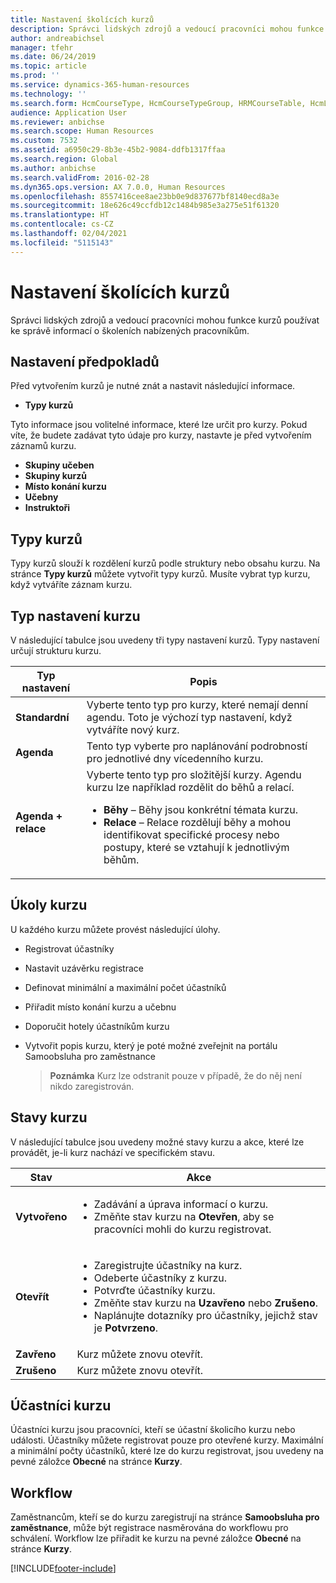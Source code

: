 ```yaml
---
title: Nastavení školících kurzů
description: Správci lidských zdrojů a vedoucí pracovníci mohou funkce kurzů používat ke správě informací o školeních nabízených pracovníkům.
author: andreabichsel
manager: tfehr
ms.date: 06/24/2019
ms.topic: article
ms.prod: ''
ms.service: dynamics-365-human-resources
ms.technology: ''
ms.search.form: HcmCourseType, HcmCourseTypeGroup, HRMCourseTable, HcmLearningWorkspace
audience: Application User
ms.reviewer: anbichse
ms.search.scope: Human Resources
ms.custom: 7532
ms.assetid: a6950c29-8b3e-45b2-9084-ddfb1317ffaa
ms.search.region: Global
ms.author: anbichse
ms.search.validFrom: 2016-02-28
ms.dyn365.ops.version: AX 7.0.0, Human Resources
ms.openlocfilehash: 8557416cee8ae23bb0e9d837677bf8140ecd8a3e
ms.sourcegitcommit: 18e626c49ccfdb12c1484b985e3a275e51f61320
ms.translationtype: HT
ms.contentlocale: cs-CZ
ms.lasthandoff: 02/04/2021
ms.locfileid: "5115143"
---
```

# <a name="set-up-training-courses"></a>Nastavení školících kurzů

Správci lidských zdrojů a vedoucí pracovníci mohou funkce kurzů používat ke správě informací o školeních nabízených pracovníkům.

 <a name="set-up-prerequisites"></a> Nastavení předpokladů
---------------------

Před vytvořením kurzů je nutné znát a nastavit následující informace.
-   **Typy kurzů**

Tyto informace jsou volitelné informace, které lze určit pro kurzy. Pokud víte, že budete zadávat tyto údaje pro kurzy, nastavte je před vytvořením záznamů kurzu.
-   **Skupiny učeben**
-   **Skupiny kurzů**
-   **Místo konání kurzu**
-   **Učebny**
-   **Instruktoři**

## <a name="course-types"></a>Typy kurzů
Typy kurzů slouží k rozdělení kurzů podle struktury nebo obsahu kurzu. Na stránce **Typy kurzů** můžete vytvořit typy kurzů. Musíte vybrat typ kurzu, když vytváříte záznam kurzu.

## <a name="course-setup-type"></a>Typ nastavení kurzu
V následující tabulce jsou uvedeny tři typy nastavení kurzů. Typy nastavení určují strukturu kurzu.

<table>
<thead>
<tr class="header">
<th>Typ nastavení</th>
<th>Popis</th>
</tr>
</thead>
<tbody>
<tr class="odd">
<td><strong>Standardní</strong></td>
<td>Vyberte tento typ pro kurzy, které nemají denní agendu. Toto je výchozí typ nastavení, když vytváříte nový kurz.</td>
</tr>
<tr class="even">
<td><strong>Agenda</strong></td>
<td>Tento typ vyberte pro naplánování podrobností pro jednotlivé dny vícedenního kurzu.</td>
</tr>
<tr class="odd">
<td><strong>Agenda + relace</strong></td>
<td>Vyberte tento typ pro složitější kurzy. Agendu kurzu lze například rozdělit do běhů a relací.
<ul>
<li><strong>Běhy </strong> – Běhy jsou konkrétní témata kurzu.</li>
<li><strong>Relace</strong> – Relace rozdělují běhy a mohou identifikovat specifické procesy nebo postupy, které se vztahují k jednotlivým běhům.</li>
</ul></td>
</tr>
</tbody>
</table>

## <a name="course-tasks"></a>Úkoly kurzu
U každého kurzu můžete provést následující úlohy.
- Registrovat účastníky
- Nastavit uzávěrku registrace
- Definovat minimální a maximální počet účastníků
- Přiřadit místo konání kurzu a učebnu
- Doporučit hotely účastníkům kurzu
- Vytvořit popis kurzu, který je poté možné zveřejnit na portálu Samoobsluha pro zaměstnance

  >**Poznámka** Kurz lze odstranit pouze v případě, že do něj není nikdo zaregistrován. 

## <a name="course-statuses"></a>Stavy kurzu
V následující tabulce jsou uvedeny možné stavy kurzu a akce, které lze provádět, je-li kurz nachází ve specifickém stavu.

<table>
<thead>
<tr class="header">
<th>Stav</th>
<th>Akce</th>
</tr>
</thead>
<tbody>
<tr class="odd">
<td><strong>Vytvořeno</strong></td>
<td><ul>
<li>Zadávání a úprava informací o kurzu.</li>
<li>Změňte stav kurzu na <strong>Otevřen</strong>, aby se pracovníci mohli do kurzu registrovat.</li>
</ul></td>
</tr>
<tr class="even">
<td><strong>Otevřít</strong></td>
<td><ul>
<li>Zaregistrujte účastníky na kurz.</li>
<li>Odeberte účastníky z kurzu.</li>
<li>Potvrďte účastníky kurzu.</li>
<li>Změňte stav kurzu na <strong>Uzavřeno</strong> nebo <strong>Zrušeno</strong>.</li>
<li>Naplánujte dotazníky pro účastníky, jejichž stav je <strong>Potvrzeno</strong>.</li>
</ul></td>
</tr>
<tr class="odd">
<td><strong>Zavřeno</strong></td>
<td>Kurz můžete znovu otevřít.</td>
</tr>
<tr class="even">
<td><strong>Zrušeno</strong></td>
<td>Kurz můžete znovu otevřít.</td>
</tr>
</tbody>
</table>

## <a name="course-participants"></a>Účastníci kurzu
Účastníci kurzu jsou pracovníci, kteří se účastní školicího kurzu nebo události. Účastníky můžete registrovat pouze pro otevřené kurzy. Maximální a minimální počty účastníků, které lze do kurzu registrovat, jsou uvedeny na pevné záložce **Obecné** na stránce **Kurzy**.

<a name="workflow"></a>Workflow
--------

Zaměstnancům, kteří se do kurzu zaregistrují na stránce **Samoobsluha pro zaměstnance**, může být registrace nasměrována do workflowu pro schválení. Workflow lze přiřadit ke kurzu na pevné záložce **Obecné** na stránce **Kurzy**.







[!INCLUDE[footer-include](../includes/footer-banner.md)]